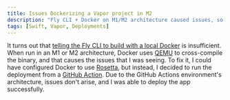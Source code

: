```yaml
---
title: Issues Dockerizing a Vapor project in M2
description: "Fly CLI + Docker on M1/M2 architecture caused issues, so I switched to GitHub Actions for deployment. No more problem!"
tags: [Swift, Vapor, Deployments]
---
```


It turns out that [telling the Fly CLI to build with a local Docker](/blog/2023/06/08/vapor-memory) is insufficient.
When run in an M1 or M2 architecture,
Docker uses [QEMU](https://twitter.com/FranzJBusch/status/1667109741452054529?s=20) to cross-compile the binary, 
and that causes the issues that I was seeing.
To fix it,
I could have configured Docker to use [Rosetta](https://en.wikipedia.org/wiki/Rosetta_(software)),
but instead, 
I decided to run the deployment from a [GitHub Action](https://github.com/tuist/cloud/blob/main/.github/workflows/deploy.yml).
Due to the GitHub Actions environment's architecture, issues don't arise, and I was able to deploy the app successfully.
